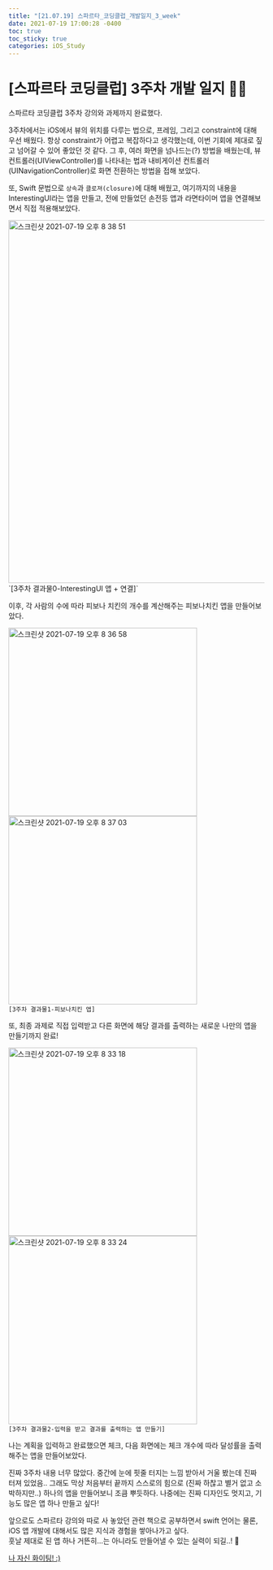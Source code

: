 ```yaml
---
title: "[21.07.19] 스파르타_코딩클럽_개발일지_3_week"
date: 2021-07-19 17:00:28 -0400
toc: true
toc_sticky: true
categories: iOS_Study
---
```



# [스파르타 코딩클럽] 3주차 개발 일지 ✍🏻

스파르타 코딩클럽 3주차 강의와 과제까지 완료했다.   



3주차에서는 iOS에서 뷰의 위치를 다루는 법으로, 프레임, 그리고 constraint에 대해 우선 배웠다. 항상 constraint가 어렵고 복잡하다고 생각했는데, 이번 기회에 제대로 짚고 넘어갈 수 있어 좋았던 것 같다. 그 후, 여러 화면을 넘나드는(?) 방법을 배웠는데, 뷰컨트롤러(UIViewController)를 나타내는 법과 내비게이션 컨트롤러(UINavigationController)로 화면 전환하는 방법을 접해 보았다.     

또, Swift 문법으로 `상속`과 `클로져(closure)`에 대해 배웠고, 여기까지의 내용을 InterestingUI라는 앱을 만들고, 전에 만들었던 손전등 앱과 라면타이머 앱을 연결해보면서 직접 적용해보았다.

<img width="715" alt="스크린샷 2021-07-19 오후 8 38 51" src="https://user-images.githubusercontent.com/63195670/126154735-cca5f335-42d3-4c48-9245-9daa28b2459e.png">       
`[3주차 결과물0-InterestingUI 앱 + 연결]`    


이후, 각 사람의 수에 따라 피보나 치킨의 개수를 계산해주는 피보나치킨 앱을 만들어보았다. 

<img width="371" alt="스크린샷 2021-07-19 오후 8 36 58" src="https://user-images.githubusercontent.com/63195670/126154376-2be995e1-de30-4a0a-b662-273e967c5383.png"> <img width="371" alt="스크린샷 2021-07-19 오후 8 37 03" src="https://user-images.githubusercontent.com/63195670/126154389-5884f4dd-a862-498e-b123-9d2cbf304001.png">   
`[3주차 결과물1-피보나치킨 앱]`


또, 최종 과제로 직접 입력받고 다른 화면에 해당 결과를 출력하는 새로운 나만의 앱을 만들기까지 완료!  

<img width="371" alt="스크린샷 2021-07-19 오후 8 33 18" src="https://user-images.githubusercontent.com/63195670/126153999-991aac5f-00e3-456a-a3bd-6c7843775e54.png"><img width="371" alt="스크린샷 2021-07-19 오후 8 33 24" src="https://user-images.githubusercontent.com/63195670/126154001-ff6f4beb-845c-4097-9281-224ca114f6dd.png">   
`[3주차 결과물2-입력을 받고 결과를 출력하는 앱 만들기]`

나는 계획을 입력하고 완료했으면 체크, 다음 화면에는 체크 개수에 따라 달성률을 출력해주는 앱을 만들어보았다.

<div class="notice--primary" markdown="1">
진짜 3주차 내용 너무 많았다. 중간에 눈에 핏줄 터지는 느낌 받아서 거울 봤는데 진짜 터져 있었음..   
그래도 막상 처음부터 끝까지 스스로의 힘으로 (진짜 하찮고 별거 없고 소박하지만..) 하나의 앱을 만들어보니 조큼 뿌듯하다.  
나중에는 진짜 디자인도 멋지고, 기능도 많은 앱 하나 만들고 싶다! 

앞으로도 스파르타 강의와 따로 사 놓았던 관련 책으로 공부하면서 swift 언어는 물론, iOS 앱 개발에 대해서도 많은 지식과 경험을 쌓아나가고 싶다.    
훗날 제대로 된 앱 하나 거뜬히...는 아니라도 만들어낼 수 있는 실력이 되길..! 🥰

<u>나 자신 화이팅! :)</u>
</div>  
